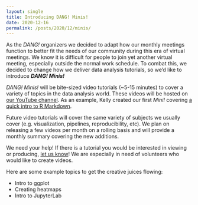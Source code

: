 ```yaml
---
layout: single
title: Introducing DANG! Minis!
date: 2020-12-16
permalink: /posts/2020/12/minis/
---
```


As the _DANG!_ organizers we decided to adapt how our monthly meetings function
to better fit the needs of our community during this era of virtual meetings. We
know it is difficult for people to join yet another virtual meeting, especially
outside the normal work schedule. To combat this, we decided to change how we
deliver data analysis tutorials, so we’d like to introduce **_DANG! Minis!_**

_DANG! Minis!_ will be bite-sized video tutorials (~5-15 minutes) to cover a
variety of topics in the data analysis world. These videos will be hosted on
[our YouTube channel](https://www.youtube.com/channel/UC6LcVfSQZJtaYYFSnn9p4IA).
As an example, Kelly created our first _Mini!_ covering [a quick intro to R
Markdown](https://youtu.be/tY2vL8DrHSs).

Future video tutorials will cover the same variety of subjects we usually cover
(e.g. visualization, pipelines, reproducibility, etc). We plan on releasing a
few videos per month on a rolling basis and will provide a monthly summary
covering the new additions.

We need your help! If there is a tutorial you would be interested in viewing or
producing, [let us know](mailto:umich.dang-requests@umich.edu)! We are especially in need of volunteers who would like
to create videos.

Here are some example topics to get the creative juices flowing:

- Intro to ggplot
- Creating heatmaps
- Intro to JupyterLab

